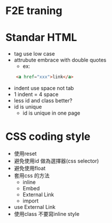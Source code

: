 F2E traning
==========================

Standar HTML
==========================

* tag use low case
* attrubute embrace with double quotes
    - ex:
```HTML
    <a href="xxx">link</a>
```     
* indent use space not tab
* 1 indent = 4 space
* less id and class better?
* id is unique
    - id is unique in one page

CSS coding style
==========================

* 使用reset
* 避免使用id 做為選擇器(css selector)
* 避免使用float
* 套用css 的方法
    - inline
    - Embed
    - External Link
    - import
* use External Link 
* 使用class 不要寫inline style
     
